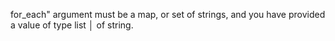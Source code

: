 for_each" argument must be a map, or set of strings, and you have provided a value of type list
│ of string.